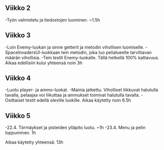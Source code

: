 ## Viikko 2
-Työn valmistelu ja tiedostojen luominen. ~1.5h

## Viikko 3
-Loin Enemy-luokan ja sinne getterit ja metodin vihollisen luomiselle.
-SpaceInvadersUI-luokkaan tein metodin, joka luo pelialueelle tarvittavan määrän vihollisia.
-Tein testit Enemy-luokalle. Tällä hetkellä 100% kattavuus.
       Aikaa edellisiin kului yhteensä noin 3h

## Viikko 4
-Luotu player- ja ammo-luokat.
-Mainia jatkettu. Viholliset liikkuvat halutulla tavalla, pelaajaa voi liikuttaa ja ammukset toimivat halutulla tavalla.
-Osittaiset testit edellä oleville luokille.
       Aikaa käytetty noin 6.5h

## Viikko 5
-22.4. Törmäykset ja pisteiden ylläpito luotu. ~1h
-23.4. Menu ja pelin loppuminen. 1h


Aikaa käytetty yhteensä: 13h
